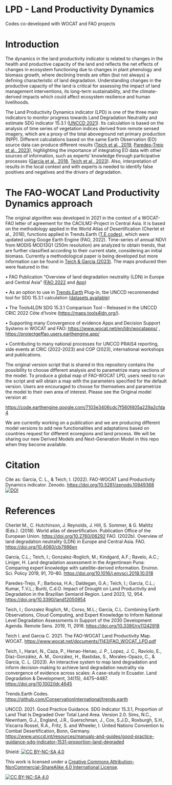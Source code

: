# LPD - Land Productivity Dynamics
Codes co-developed with WOCAT and FAO projects

# Introduction
The dynamics in the land productivity indicator is related to changes in the health and productive capacity of the land and reflects the net effects of changes in ecosystem functioning due to changes in plant phenology and biomass growth, where declining trends are often (but not always) a defining characteristic of land degradation. Understanding changes in the productive capacity of the land is critical for assessing the impact of land management interventions, its long-term sustainability, and the climate-derived impacts which could affect ecosystem resilience and human livelihoods.

The Land Productivity Dynamics indicator (LPD) is one of the three main indicators to monitor progress towards Land Degradation Neutrality and estimate SDG indicator 15.3.1 ([UNCCD 2021](https://www.unccd.int/resources/manuals-and-guides/good-practice-guidance-sdg-indicator-1531-proportion-land-degraded)). Its calculation is based on the analysis of time series of vegetation indices derived from remote sensed imagery, which are a proxy of the total aboveground net primary production (NPP). 
Different calculations based on the same Earth Observation (EO) source data can produce different results ([Teich et al., 2019](https://doi.org/10.3390/rs11242918), [Paredes-Trejo et al., 2023](https://doi.org/10.3390/land12050954)), highlighting the importance of integrating EO data with other sources of information, such as experts’ knowledge through participative processes ([García et al., 2018](https://doi.org/10.1016/j.envsci.2018.10.018), [Teich et al., 2023](https://doi.org/10.1002/ldr.4645)). Also, interpretation of results in the local context and with experts is needed to identify false positives and negatives and the drivers of degradation.

# The FAO-WOCAT Land Productivity Dynamics approach
The original algorithm was developed in 2021 in the context of a WOCAT-FAO letter of agreement for the CACILM2-Project in Central Asia. It is based on the methodology applied in the World Atlas of Desertification (Cherlet et al., 2018), functions applied in Trends.Earth ([T.E codes](https://github.com/ConservationInternational/trends.earth)),   which were updated using Googe Earth Engine (FAO, 2022). Time-series of annual NDVI from MODIS MOD13Q1 (250m resolution) are analyzed to obtain trends, that are further classified according to their current state, considering an initial biomass. Currently a methodological paper is being developed but more information can be found in [Teich & Garcia (2023)](https://www.wocat.net/documents/1143/FAO_WOCAT_LPD.pdf).
The maps produced then were featured in the:

•	FAO Publication “Overview of land degradation neutrality (LDN) in Europe and Central Asia” ([FAO 2022](https://doi.org/10.4060/cb7986en) and [App](https://projectgeffao.users.earthengine.app/view/reu-ldn-assessment))

•	As an option to use in [Trends.Earth](http://docs.trends.earth/en/latest/index.html) Plug-in, tbe UNCCD recommended tool for SDG 15.3.1 calculation ([datasets available](https://docs.trends.earth/en/latest/for_users/downloads/index.html#sdg-indicator-15-3-1-unccd-strategic-objectives-1-and-2))

•	The Tools4LDN SDG 15.3.1 Comparison Tool – Released in the UNCCD CRIC 2022 Côte d’Ivoire (https://maps.tools4ldn.org/).

•	Supporting many Convergence of evidence Apps and Decision Support Systems in WOCAT and FAO: https://www.wocat.net/en/ldn/wocatapps/ , https://projectgeffao.users.earthengine.app/ 

•	Contributing to many national processes for UNCCD PRAIS4 reporting, side events at CRIC (2022-2023) and COP (2023), international workshops and publications.

The original version script that is shared in this repository contains the possibility to choose different analysis and to parametrize many sections of the model. To produce a global map of FAO-WOCAT LPD, users need to run the script and will obtain a map with the parameters specified for the default version. Users are encouraged to choose for themselves and parametrize the model to their own area of interest.
Please see the Original model version at: 

https://code.earthengine.google.com/7103e3406cdc7f560f405a229a2cfda4 

We are currently working on a publication and we are producing different model versions to add new functionalities and adaptations based on countries request for different ecoregions and land process. We will be sharing our new Derived Models and Next-Generation Model in this repo when they become available.

# Citation
Cite as: Garcia, C. L., & Teich, I. (2022). FAO-WOCAT Land Productivity Dynamics indicator. Zenodo. https://doi.org/10.5281/zenodo.10849368
[![DOI](https://zenodo.org/badge/DOI/10.5281/zenodo.10849368.svg)](https://doi.org/10.5281/zenodo.10849368)


# References
Cherlet M., C. Hutchinson, J. Reynolds, J. Hill, S. Sommer, & G. Maltitz (Eds.). (2018). World atlas of desertification. Publication Office of the European Union. https://doi.org/10.2760/06292 
FAO. (2022b). Overview of land degradation neutrality (LDN) in Europe and Central Asia. FAO. https://doi.org/10.4060/cb7986en 

García, C.L.; Teich, I.; Gonzalez-Roglich, M.; Kindgard, A.F.; Ravelo, A.C.; Liniger, H. Land degradation assessment in the Argentinean Puna: Comparing expert knowledge with satellite-derived information. Environ. Sci. Policy 2019, 91, 70–80. https://doi.org/10.1016/j.envsci.2018.10.018

Paredes-Trejo, F.; Barbosa, H.A.; Daldegan, G.A.; Teich, I.; García, C.L.; Kumar, T.V.L.; Buriti, C.d.O. Impact of Drought on Land Productivity and Degradation in the Brazilian Semiarid Region. Land 2023, 12, 954. https://doi.org/10.3390/land12050954

Teich, I.; Gonzalez Roglich, M.; Corso, M.L.; García, C.L. Combining Earth Observations, Cloud Computing, and Expert Knowledge to Inform National Level Degradation Assessments in Support of the 2030 Development Agenda. Remote Sens. 2019, 11, 2918. https://doi.org/10.3390/rs11242918

Teich I. and Garcia C. 2021. The FAO-WOCAT Land Productivity Map. WOCAT. https://www.wocat.net/documents/1143/FAO_WOCAT_LPD.pdf

Teich, I., Harari, N., Caza, P., Henao-Henao, J. P., Lopez, J. C., Raviolo, E., Díaz-González, A. M., González, H., Bastidas, S., Morales-Opazo, C., & García, C. L. (2023). An interactive system to map land degradation and inform decision-making to achieve land degradation neutrality via convergence of evidence across scales: A case-study in Ecuador. Land Degradation & Development, 34(15), 4475–4487. https://doi.org/10.1002/ldr.4645 

Trends.Earth Codes. https://github.com/ConservationInternational/trends.earth 

UNCCD. 2021. Good Practice Guidance. SDG Indicator 15.3.1, Proportion of Land That Is Degraded Over Total Land Area. Version 2.0. Sims, N.C., Newnham, G.J., England, J.R., Guerschman, J., Cox, S.J.D., Roxburgh, S.H., Viscarra Rossel, R.A., Fritz, S. and Wheeler, I. United Nations Convention to Combat Desertification, Bonn, Germany. https://www.unccd.int/resources/manuals-and-guides/good-practice-guidance-sdg-indicator-1531-proportion-land-degraded 

Shield: [![CC BY-NC-SA 4.0][cc-by-nc-sa-shield]][cc-by-nc-sa]

This work is licensed under a
[Creative Commons Attribution-NonCommercial-ShareAlike 4.0 International License][cc-by-nc-sa].

[![CC BY-NC-SA 4.0][cc-by-nc-sa-image]][cc-by-nc-sa]

[cc-by-nc-sa]: http://creativecommons.org/licenses/by-nc-sa/4.0/
[cc-by-nc-sa-image]: https://licensebuttons.net/l/by-nc-sa/4.0/88x31.png
[cc-by-nc-sa-shield]: https://img.shields.io/badge/License-CC%20BY--NC--SA%204.0-lightgrey.svg
